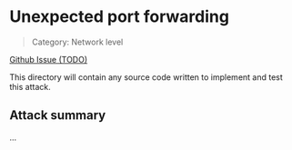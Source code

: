 # Unexpected port forwarding

> Category: Network level

[Github Issue (TODO)]()

This directory will contain any source code written to implement and test this attack.

## Attack summary

...